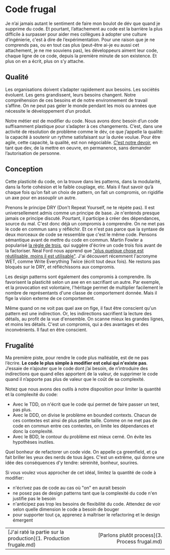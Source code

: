 # Code frugal

Je n’ai jamais autant le sentiment de faire mon boulot de dév que quand je supprime du code.
Et pourtant, l’attachement au code est la barrière la plus difficile à surpasser pour aider mes collègues à adopter une culture d’ingénierie, c'est à dire de l’expérimentation.
Pour une raison que je ne comprends pas, ou en tout cas plus (peut-être ai-je eu aussi cet attachement, je ne me souviens pas),
les développeurs aiment leur code, chaque ligne de ce code, depuis la première minute de son existence.
Et plus on en a écrit, plus on s’y attache.

## Qualité

Les organisations doivent s’adapter rapidement aux besoins.
Les sociétés évoluent. Les gens grandissent, leurs besoins changent. Notre compréhension de ces besoins et de notre environnement de travail s’affine.
On ne peut pas geler le monde pendant les mois ou années que nécessite le développement d’un produit.

Notre métier est de modifier du code. Nous avons donc besoin d’un code suffisamment plastique pour s’adapter à ces changements.
C’est, dans une activité de résolution de problème comme le dév, ce que j’appelle la qualité: la capacité à soutenir un rythme satisfaisant sur la durée voulue.
Pour être agile, cette capacité, la qualité, est non négociable.
[C’est notre devoir](https://www.leadingagile.com/2018/09/software-developers-dont-need-permission-or-forgiveness/), en tant que dev, de la mettre en oeuvre, en permanence, sans demander l’autorisation de personne.

## Conception

Cette plasticité du code, on la trouve dans les patterns, dans la modularité, dans la forte cohésion et le faible couplage, etc.
Mais il faut savoir qu’à chaque fois qu’on fait un choix de pattern, on fait un compromis, on rigidifie un axe pour en assouplir un autre.  

Prenons le principe DRY (Don't Repeat Yourself, ne te répète pas). Il est universellement admis comme un principe de base.
Je n'entends presque jamais ce principe discuté. Pourtant, il participe à créer des dépendances, source du mal.
C'est donc déjà un compromis à comprendre. On ne met pas le code en commun sans y réfléchir.
Et ce n'est pas parce que la syntaxe de deux morceaux de code se ressemble que c'est le même code. Pensons sémantique avant de mettre du code en commun.
Martin Fowler a popularisé [la règle de trois](https://en.wikipedia.org/wiki/Rule_of_three_(computer_programming)), qui suggère d'écrire un code trois fois avant de la factoriser.
Neal Ford nous apprend que ["plus quelque chose est réutilisable, moins il est utilisable"](https://twitter.com/scottdavis99/status/989787958357049344).
J'ai découvert récemment l'acronyme WET, comme Write Everything Twice (écrit tout deux fois).
Ne restons pas bloqués sur le DRY, et réfléchissons aux compromis.

Les design patterns sont également des compromis à comprendre. Ils favorisent la plasticité selon un axe en en sacrifiant un autre.
Par exemple, et la provocation est volontaire, l'héritage permet de multiplier facilement le nombre de représentants d'une classe de comportement donnée.
Mais il fige la vision externe de ce comportement.

Même quand on ne voit pas quel axe on fige, il faut être conscient qu'un pattern est une indirection.
Or, les indirections sacrifient la lecture des détails, au profit de la vue d'ensemble.
On scanne mieux les grandes lignes, et moins les détails. C'est un compromis, qui a des avantages et des inconvénients.
Il faut en être conscient.

## Frugalité

Ma première piste, pour rendre le code plus malléable, est de ne pas l’écrire.
**Le code le plus simple à modifier est celui qui n'existe pas**.
J’essaie de n’ajouter que le code dont j’ai besoin, de n’introduire des indirections que quand elles apportent de la valeur,
de supprimer le code quand il n’apporte pas plus de valeur que le coût de sa complexité.

Notez que nous avons des outils à notre disposition pour limiter la quantité et la complexité du code:

- Avec le TDD, on n'écrit que le code qui permet de faire passer un test, pas plus.
- Avec le DDD, on divise le problème en bounded contexts. Chacun de ces contextes est ainsi de plus petite taille.
Comme on ne met pas de code en commun entre ces contextes, on limite les dépendances et donc la complexité.
- Avec le BDD, le contour du problème est mieux cerné. On évite les hypothèses inutiles.

Quel bonheur de refactorer un code vide. On appelle ça greenfield, et ça fait briller les yeux des nerds de tous âges.
C'est un extrême, qui donne une idée des conséquences d'y tendre: séreinité, bonheur, sourires.

Si vous voulez vous approcher de cet idéal, limitez la quantité de code à modifier:

- n'écrivez pas de code au cas où "on" en aurait besoin
- ne posez pas de design patterns tant que la complexité du code n'en justifie pas le besoin
- n'anticipez pas trop les besoins de flexibilité du code. Attendez de voir selon quelle dimension le code a besoin de bouger
- pour supporter tout ça, apprenez à maîtriser le refactoring et le design émergent

|                                                              |                                             |
| ------------------------------------------------------------ | ------------------------------------------: |
| [J'ai raté la partie sur la production](1. Production frugale.md) | [Parlons plutôt process](3. Process frugal.md) |
